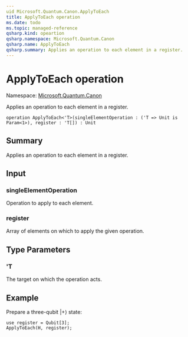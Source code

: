 ```yaml
---
uid Microsoft.Quantum.Canon.ApplyToEach
title: ApplyToEach operation
ms.date: todo
ms.topic: managed-reference
qsharp.kind: opeartion
qsharp.namespace: Microsoft.Quantum.Canon
qsharp.name: ApplyToEach
qsharp.summary: Applies an operation to each element in a register.
---
```


# ApplyToEach operation

Namespace: [Microsoft.Quantum.Canon](xref:Microsoft.Quantum.Canon)

Applies an operation to each element in a register.
```qsharp
operation ApplyToEach<'T>(singleElementOperation : ('T => Unit is Param<1>), register : 'T[]) : Unit
```

## Summary
Applies an operation to each element in a register.

## Input
### singleElementOperation
Operation to apply to each element.
### register
Array of elements on which to apply the given operation.

## Type Parameters
### 'T
The target on which the operation acts.

## Example
Prepare a three-qubit |+⟩ state:
```qsharp
use register = Qubit[3];
ApplyToEach(H, register);
```
